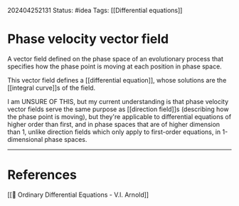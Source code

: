 202404252131
Status: #idea
Tags: [[Differential equations]]

# Phase velocity vector field

A vector field defined on the phase space of an evolutionary process that specifies how the phase point is moving at each position in phase space.

This vector field defines a [[differential equation]], whose solutions are the [[integral curve]]s of the field.

I am UNSURE OF THIS, but my current understanding is that phase velocity vector fields serve the same purpose as [[direction field]]s (describing how the phase point is moving), but they're applicable to differential equations of higher order than first, and in phase spaces that are of higher dimension than 1, unlike direction fields which only apply to first-order equations, in 1-dimensional phase spaces.

___
# References
[[📕 Ordinary Differential Equations - V.I. Arnold]]